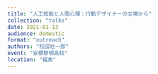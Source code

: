 ```yaml
---
title: "人工知能と人間心理：行動デザイナーの立場から"
collection: "talks"
date: 2021-01-13
audience: domestic
format: "outreach"
authors: "松田壮一郎"
event: "安積黎明高校"
location: "福島"
---
```

